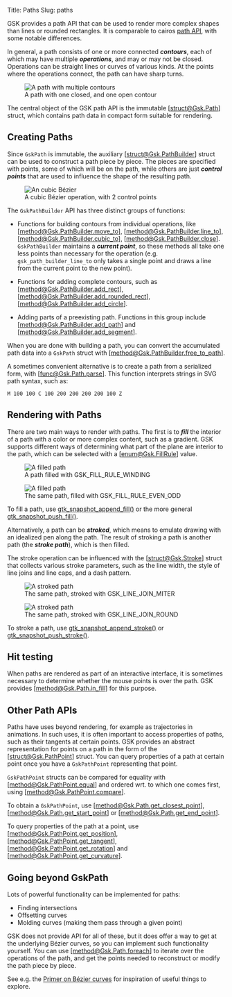 Title: Paths
Slug: paths

GSK provides a path API that can be used to render more complex
shapes than lines or rounded rectangles. It is comparable to cairos
[path API](https://www.cairographics.org/manual/cairo-Paths.html),
with some notable differences.

In general, a path consists of one or more connected **_contours_**,
each of which may have multiple **_operations_**, and may or may not be closed.
Operations can be straight lines or curves of various kinds. At the points
where the operations connect, the path can have sharp turns.

<figure>
  <picture>
    <source srcset="path-dark.png" media="(prefers-color-scheme: dark)">
    <img alt="A path with multiple contours" src="path-light.png">
  </picture>
  <figcaption>A path with one closed, and one open contour</figcaption>
</figure>

The central object of the GSK path API is the immutable [struct@Gsk.Path]
struct, which contains path data in compact form suitable for rendering.

## Creating Paths

Since `GskPath` is immutable, the auxiliary [struct@Gsk.PathBuilder] struct
can be used to construct a path piece by piece. The pieces are specified with
points, some of which will be on the path, while others are just **_control points_**
that are used to influence the shape of the resulting path.

<figure>
  <picture>
    <source srcset="cubic-dark.png" media="(prefers-color-scheme: dark)">
    <img alt="An cubic Bézier" src="cubic-light.png">
  </picture>
  <figcaption>A cubic Bézier operation, with 2 control points</figcaption>
</figure>

The `GskPathBuilder` API has three distinct groups of functions:

- Functions for building contours from individual operations, like [method@Gsk.PathBuilder.move_to],
  [method@Gsk.PathBuilder.line_to], [method@Gsk.PathBuilder.cubic_to], [method@Gsk.PathBuilder.close]. `GskPathBuilder` maintains a **_current point_**, so these methods all
  take one less points than necessary for the operation (e.g. `gsk_path_builder_line_to`
  only takes a single point and draws a line from the current point to the new point).

- Functions for adding complete contours, such as [method@Gsk.PathBuilder.add_rect],
  [method@Gsk.PathBuilder.add_rounded_rect], [method@Gsk.PathBuilder.add_circle].

- Adding parts of a preexisting path. Functions in this group include
  [method@Gsk.PathBuilder.add_path] and [method@Gsk.PathBuilder.add_segment].

When you are done with building a path, you can convert the accumulated path
data into a `GskPath` struct with [method@Gsk.PathBuilder.free_to_path].

A sometimes convenient alternative is to create a path from a serialized form,
with [func@Gsk.Path.parse]. This function interprets strings in SVG path syntax,
such as:

    M 100 100 C 100 200 200 200 200 100 Z

## Rendering with Paths

There are two main ways to render with paths. The first is to **_fill_** the
interior of a path with a color or more complex content, such as a gradient.
GSK supports different ways of determining what part of the plane are interior
to the path, which can be selected with a [enum@Gsk.FillRule] value.

<figure>
  <picture>
    <img alt="A filled path" src="fill-winding.png">
  </picture>
  <figcaption>A path filled with GSK_FILL_RULE_WINDING</figcaption>
</figure>

<figure>
  <picture>
    <img alt="A filled path" src="fill-even-odd.png">
  </picture>
  <figcaption>The same path, filled with GSK_FILL_RULE_EVEN_ODD</figcaption>
</figure>

To fill a path, use [gtk_snapshot_append_fill()](../gtk4/method.Snapshot.append_fill.html)
or the more general [gtk_snapshot_push_fill()](../gtk4/method.Snapshot.push_fill.html).

Alternatively, a path can be **_stroked_**, which means to emulate drawing
with an idealized pen along the path. The result of stroking a path is another
path (the **_stroke path_**), which is then filled.

The stroke operation can be influenced with the [struct@Gsk.Stroke] struct
that collects various stroke parameters, such as the line width, the style
of line joins and line caps, and a dash pattern.

<figure>
  <picture>
    <img alt="A stroked path" src="stroke-miter.png">
  </picture>
  <figcaption>The same path, stroked with GSK_LINE_JOIN_MITER</figcaption>
</figure>

<figure>
  <picture>
    <img alt="A stroked path" src="stroke-round.png">
  </picture>
  <figcaption>The same path, stroked with GSK_LINE_JOIN_ROUND</figcaption>
</figure>

To stroke a path, use
[gtk_snapshot_append_stroke()](../gtk4/method.Snapshot.append_stroke.html)
or [gtk_snapshot_push_stroke()](../gtk4/method.Snapshot.push_stroke.html).

## Hit testing

When paths are rendered as part of an interactive interface, it is sometimes
necessary to determine whether the mouse points is over the path. GSK provides
[method@Gsk.Path.in_fill] for this purpose.

## Other Path APIs

Paths have uses beyond rendering, for example as trajectories in animations.
In such uses, it is often important to access properties of paths, such as
their tangents at certain points. GSK provides an abstract representation
for points on a path in the form of the [struct@Gsk.PathPoint] struct.
You can query properties of a path at certain point once you have a
`GskPathPoint` representing that point.

`GskPathPoint` structs can be compared for equality with [method@Gsk.PathPoint.equal]
and ordered wrt. to which one comes first, using [method@Gsk.PathPoint.compare].

To obtain a `GskPathPoint`, use [method@Gsk.Path.get_closest_point], [method@Gsk.Path.get_start_point] or [method@Gsk.Path.get_end_point].

To query properties of the path at a point, use [method@Gsk.PathPoint.get_position],
[method@Gsk.PathPoint.get_tangent], [method@Gsk.PathPoint.get_rotation] and
[method@Gsk.PathPoint.get_curvature].

## Going beyond GskPath

Lots of powerful functionality can be implemented for paths:

- Finding intersections
- Offsetting curves
- Molding curves (making them pass through a given point)

GSK does not provide API for all of these, but it does offer a way to get at
the underlying Bézier curves, so you can implement such functionality yourself.
You can use [method@Gsk.Path.foreach] to iterate over the operations of the
path, and get the points needed to reconstruct or modify the path piece by piece.

See e.g. the [Primer on Bézier curves](https://pomax.github.io/bezierinfo/)
for inspiration of useful things to explore.
